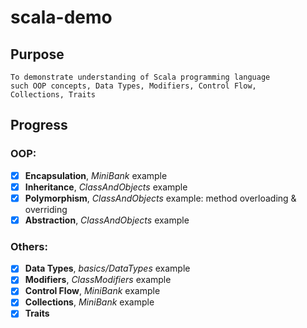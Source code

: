 # scala-demo

## Purpose
```
To demonstrate understanding of Scala programming language
such OOP concepts, Data Types, Modifiers, Control Flow,
Collections, Traits
```

## Progress
### OOP:
- [x] **Encapsulation**, *MiniBank* example
- [x] **Inheritance**, *ClassAndObjects* example
- [x] **Polymorphism**, *ClassAndObjects* example: method overloading & overriding
- [x] **Abstraction**, *ClassAndObjects* example

### Others:
- [x] **Data Types**, *basics/DataTypes* example
- [x] **Modifiers**, *ClassModifiers* example
- [x] **Control Flow**, *MiniBank* example
- [x] **Collections**, *MiniBank* example
- [x] **Traits**
